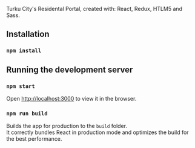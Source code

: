 Turku City's Residental Portal, created with: React, Redux, HTLM5 and Sass.

## Installation

### `npm install`

## Running the development server

### `npm start`

Open [http://localhost:3000](http://localhost:3000) to view it in the browser.

### `npm run build`

Builds the app for production to the `build` folder.<br />
It correctly bundles React in production mode and optimizes the build for the best performance.

